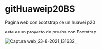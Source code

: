 # gitHuaweip20BS
Pagina web con bootstrap de un huawei p20

este es un proyecto de prueba con Bootstrap

![Captura web_23-8-2021_131632_](https://user-images.githubusercontent.com/89348654/130496664-79c93842-77a8-48cc-b222-5e4809c9eaaf.jpeg)

